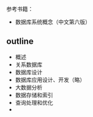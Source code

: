 
参考书籍：
- 数据库系统概念（中文第六版）

## outline

- 概述
- 关系数据库
- 数据库设计
- 数据库应用设计、开发（略）
- 大数据分析
- 数据存储和索引
- 查询处理和优化
- 
